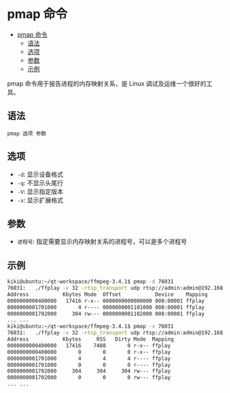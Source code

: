 # pmap 命令

- [pmap 命令](#pmap-%e5%91%bd%e4%bb%a4)
  - [语法](#%e8%af%ad%e6%b3%95)
  - [选项](#%e9%80%89%e9%a1%b9)
  - [参数](#%e5%8f%82%e6%95%b0)
  - [示例](#%e7%a4%ba%e4%be%8b)

pmap 命令用于报告进程的内存映射关系，是 Linux 调试及运维一个很好的工具。

## 语法

`pmap 选项 参数`

## 选项

- `-d`: 显示设备格式
- `-q`: 不显示头尾行
- `-V`: 显示指定版本
- `-x`: 显示扩展格式

## 参数

- `进程号`: 指定需要显示内存映射关系的进程号，可以是多个进程号

## 示例

```sh
kiki@ubuntu:~/qt-workspace/ffmpeg-3.4.1$ pmap -d 76031
76031:   ./ffplay -v 32 -rtsp_transport udp rtsp://admin:admin@192.168.5.180:554
Address           Kbytes Mode  Offset           Device    Mapping
0000000000400000   17416 r-x-- 0000000000000000 008:00001 ffplay
0000000001701000       4 r---- 0000000001101000 008:00001 ffplay
0000000001702000     304 rw--- 0000000001102000 008:00001 ffplay
... ...
kiki@ubuntu:~/qt-workspace/ffmpeg-3.4.1$ pmap -x 76031
76031:   ./ffplay -v 32 -rtsp_transport udp rtsp://admin:admin@192.168.5.180:554
Address           Kbytes     RSS   Dirty Mode  Mapping
0000000000400000   17416    7488       0 r-x-- ffplay
0000000000400000       0       0       0 r-x-- ffplay
0000000001701000       4       4       4 r---- ffplay
0000000001701000       0       0       0 r---- ffplay
0000000001702000     304     304     304 rw--- ffplay
0000000001702000       0       0       0 rw--- ffplay
... ...
```

